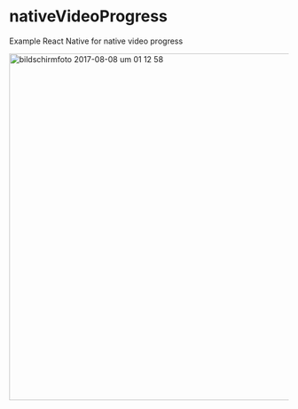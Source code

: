 # nativeVideoProgress
Example React Native for native video progress

<img width="624" alt="bildschirmfoto 2017-08-08 um 01 12 58" src="https://user-images.githubusercontent.com/3820220/29049535-dc5b753a-7bd6-11e7-896f-81364d2763e7.png">
